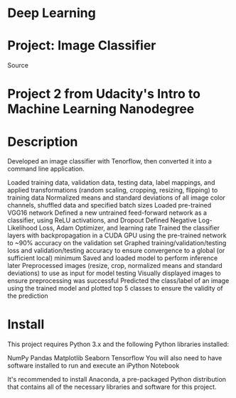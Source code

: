 # Deep Learning
# Project: Image Classifier
Source
# Project 2 from Udacity's Intro to Machine Learning Nanodegree

# Description
Developed an image classifier with Tenorflow, then converted it into a command line application.

Loaded training data, validation data, testing data, label mappings, and applied transformations (random scaling, cropping, resizing, flipping) to training data
Normalized means and standard deviations of all image color channels, shuffled data and specified batch sizes
Loaded pre-trained VGG16 network
Defined a new untrained feed-forward network as a classifier, using ReLU activations, and Dropout
Defined Negative Log-Likelihood Loss, Adam Optimizer, and learning rate
Trained the classifier layers with backpropagation in a CUDA GPU using the pre-trained network to ~90% accuracy on the validation set
Graphed training/validation/testing loss and validation/testing accuracy to ensure convergence to a global (or sufficient local) minimum
Saved and loaded model to perform inference later
Preprocessed images (resize, crop, normalized means and standard deviations) to use as input for model testing
Visually displayed images to ensure preprocessing was successful
Predicted the class/label of an image using the trained model and plotted top 5 classes to ensure the validity of the prediction
# Install
This project requires Python 3.x and the following Python libraries installed:

NumPy
Pandas
Matplotlib
Seaborn
Tensorflow
You will also need to have software installed to run and execute an iPython Notebook

It's recommended to install Anaconda, a pre-packaged Python distribution that contains all of the necessary libraries and software for this project.

